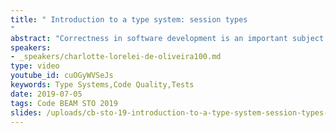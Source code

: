 ```yaml
---
title: " Introduction to a type system: session types
"
abstract: "Correctness in software development is an important subject that has been explored by the academy and by the industry. How to ensure that your program cannot fail ? How to ensure that what you're developing will work as expected without unwanted side-effects ? etc."
speakers:
- _speakers/charlotte-lorelei-de-oliveira100.md
type: video
youtube_id: cuOGyWVSeJs
keywords: Type Systems,Code Quality,Tests
date: 2019-07-05
tags: Code BEAM STO 2019
slides: /uploads/cb-sto-19-introduction-to-a-type-system-session-types-charlotte-lorelei-de-oliveira-compressed.pdf
---
```

